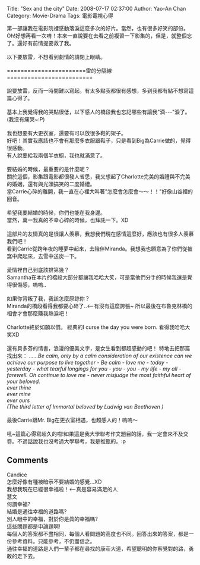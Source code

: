 Title: "Sex and the city"
Date: 2008-07-17 02:37:00
Author: Yao-An Chan
Category: Movie-Drama
Tags: 電影電視心得


<div class='post'>
第一部讓我在電影院裡感動落淚這麼多次的好片。當然，也有很多好笑的部份。Oh!好想再看一次唷！本來一直說要在去看之前複習一下影集的，但是，就整個忘了。還好有前情提要救了我。<br /><br />以下要放雷，不想看到劇情的請閉上眼睛。<br /><br />=======================雷的分隔線=========================<br /><br />說要放雷，反而一時間難以寫起。有太多點我都很有感想，多到我都有點不想寫這篇心得了。<br /><br />基本上我覺得我的哭點很低，以下感人的橋段我也忘記哪些有讓我"滴---"淚了。(我沒有痛哭~:P)<br /><br />我也想要有大更衣室，還要有可以放很多鞋的架子。<br />好吧！其實我應該也不會有那麼多衣服跟鞋子，只是看到Big為Carrie做的，覺得很感動。<br />有人說要給我兩個半衣櫥，我也就滿意了。<br /><br />要結婚的時候，最重要的是什麼呢？<br />關於這個，影集跟電影都很發人省思，我又想起了Charlotte完美的婚禮與不完美的婚姻，還有與光頭搞笑的二度婚禮。<br />當Carrie心碎的離開，我一直在心裡大叫著"怎麼會怎麼會～～！！"好像山谷裡的回音。<br /><br />希望我要結婚的時候，你們也能在我身邊。<br />當然，萬一我真的不幸心碎的時候，也拜託一下。XD<br /><br />這部片的友情真的是很讓人羨慕，我想我們現在感情這麼好，應該也有很多人羨慕我們吧！<br />看到Carrie從跨年夜的睡夢中起來，去陪伴Miranda。我想我也願意為了你們從被窩中爬起來，去雪中送炭一下。<br /><br />愛情裡自己到底該排第幾？<br />Samantha在本片的橋段大部分都讓我哈哈大笑，可是當他們分手的時候我還是覺得很傷感，嗚嗚..<br /><br />如果你背叛了我，我該怎麼原諒你？<br />Miranda的橋段看得我都要心碎了..<--有沒有這麼誇張~ 所以最後在布魯克林橋的相會才會那麼賺我熱淚吧！<br /><br />Charlotte終於如願以償。 經典的I curse the day you were born. 看得我哈哈大笑XD  <br /><br />還有貝多芬的情書，浪漫的優美文字，是女生看到都超感動的吧！ 特地去把那篇找出來： <span style="font-style: italic;">......Be calm, only by a calm consideration of our existence can we achieve our purpose to live together - Be calm - love me - today - yesterday - what tearful longings for you - you - you - my life - my all - farewell. Oh continue to love me - never misjudge the most faithful heart of your beloved.</span><br /><span style="font-style: italic;">ever thine</span><br /><span style="font-style: italic;">ever mine</span><br /><span style="font-style: italic;">ever ours</span><br /><span style="font-style: italic;">(The third letter of Immortal beloved by Ludwig van Beethoven )</span><br /><br />最後Carrie跟Mr. Big在更衣室相遇，也超感人的！嗚嗚～<br /><br />吼~這篇心得寫超久的啦!如果這是我大學聯考作文題目的話，我一定會來不及交卷。不過話說我也沒考過大學聯考，我是推甄的。:p</div>
<h2>Comments</h2>
<div class='comments'>
<div class='comment'>
<div class='author'>Candice</div>
<div class='content'>
怎麼好像有種被暗示不要結婚的感覺...XD<BR/>我想我現在已經很幸福啦！&lt;--真是容易滿足的人</div>
</div>
<div class='comment'>
<div class='author'>慧文</div>
<div class='content'>
何謂幸福?<BR/>結婚是通往幸福的道路嗎?<BR/>別人眼中的幸福，對於你是眞的幸福嗎?<BR/>這些問題都是申論題啊!<BR/>每個人的答案都不盡相同，每個人看問題的高度也不同。回答出來的答案，都是一份參考資料。只能參考，不仍盡信之。<BR/>通往幸福的道路是人們一輩子都在尋找的康莊大道，希望聰明的你察覺對的路，勇敢的走下去。</div>
</div>
</div>
